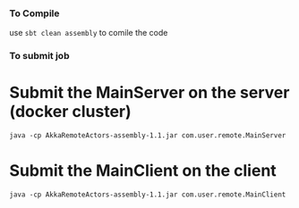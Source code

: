 ### To Compile
use `sbt clean assembly` to comile the code

### To submit job
# Submit the MainServer on the server (docker cluster)
`java -cp AkkaRemoteActors-assembly-1.1.jar com.user.remote.MainServer`
# Submit the MainClient on the client 
`java -cp AkkaRemoteActors-assembly-1.1.jar com.user.remote.MainClient`

